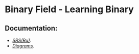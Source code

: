 # Binary Field - Learning Binary

## Documentation:
- *[SRS(Ru)](https://github.com/Cemiroling/BF-LB/blob/master/Documentation/Srs(Ru).md)*.
- *[Diagrams](https://github.com/Cemiroling/BF-LB/blob/master/Diagrams/Readme.md)*.
